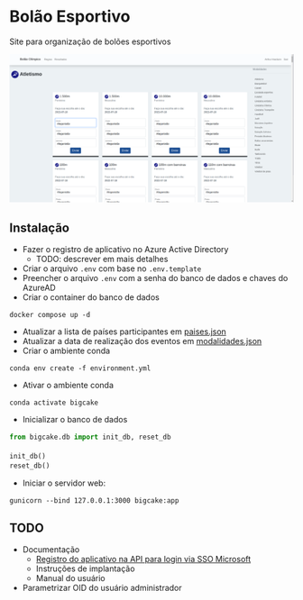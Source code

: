# Bolão Esportivo

Site para organização de bolões esportivos

![bigcake](bigcake.png)


## Instalação
- Fazer o registro de aplicativo no Azure Active Directory
  - TODO: descrever em mais detalhes
- Criar o arquivo `.env` com base no `.env.template`
- Preencher o arquivo `.env` com a senha do banco de dados e chaves do AzureAD
- Criar o container do banco de dados
 ```shell
 docker compose up -d
 ```
- Atualizar a lista de países participantes em [paises.json](config/paises.json)
- Atualizar a data de realização dos eventos em [modalidades.json](config/modalidades.json)
- Criar o ambiente conda
```
conda env create -f environment.yml
```
- Ativar o ambiente conda
```
conda activate bigcake
```
- Inicializar o banco de dados
 ```python
from bigcake.db import init_db, reset_db

init_db()
reset_db()
 ```
- Iniciar o servidor web:
```shell
gunicorn --bind 127.0.0.1:3000 bigcake:app
```

## TODO
- Documentação
  - [Registro do aplicativo na API para login via SSO Microsoft](https://docs.microsoft.com/en-us/samples/azure-samples/ms-identity-python-webapp/ms-identity-python-webapp/#step-2-register-the-sample-with-your-azure-active-directory-tenant)
  - Instruções de implantação
  - Manual do usuário
- Parametrizar OID do usuário administrador
